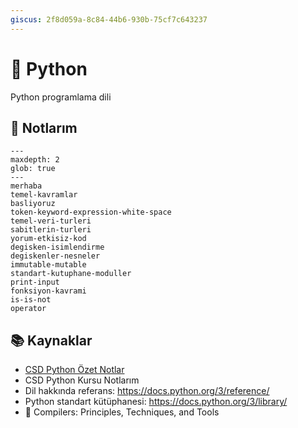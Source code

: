 ```yaml
---
giscus: 2f8d059a-8c84-44b6-930b-75cf7c643237
---
```


# 🐍 Python

Python programlama dili

## 📝 Notlarım

```{toctree}
---
maxdepth: 2
glob: true
---
merhaba
temel-kavramlar
basliyoruz
token-keyword-expression-white-space
temel-veri-turleri
sabitlerin-turleri
yorum-etkisiz-kod
degisken-isimlendirme
degiskenler-nesneler
immutable-mutable
standart-kutuphane-moduller
print-input
fonksiyon-kavrami
is-is-not
operator
```

## 📚 Kaynaklar

- [CSD Python Özet Notlar](https://github.com/CSD-1993/KursNotlari/blob/master/Python-OzetNotlar-Ornekler.txt)
- CSD Python Kursu Notlarım
- Dil hakkında referans: <https://docs.python.org/3/reference/>
- Python standart kütüphanesi: <https://docs.python.org/3/library/>
- 📖 Compilers: Principles, Techniques, and Tools
